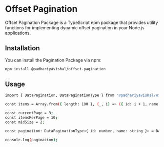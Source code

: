 # Offset Pagination

Offset Pagination Package is a TypeScript npm package that provides utility functions for implementing dynamic offset pagination in your Node.js applications.

## Installation

You can install the Pagination Package via npm:

```bash
npm install @padhariyavishal/offset-pagination
```

## Usage

```bash
import { DataPagination, DataPaginationType } from '@padhariyavishal/offset-pagination';

const items = Array.from({ length: 100 }, (_, i) => ({ id: i + 1, name: `Item ${i + 1}` }));

const currentPage = 3;
const itemsPerPage = 10;
const midSize = 2;

const pagination: DataPaginationType<{ id: number, name: string }> = DataPagination(items, currentPage, itemsPerPage, midSize);

console.log(pagination);
```